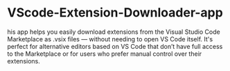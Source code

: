 # VScode-Extension-Downloader-app
his app helps you easily download extensions from the Visual Studio Code Marketplace as .vsix files — without needing to open VS Code itself. It's perfect for alternative editors based on VS Code that don’t have full access to the Marketplace or for users who prefer manual control over their extensions.
